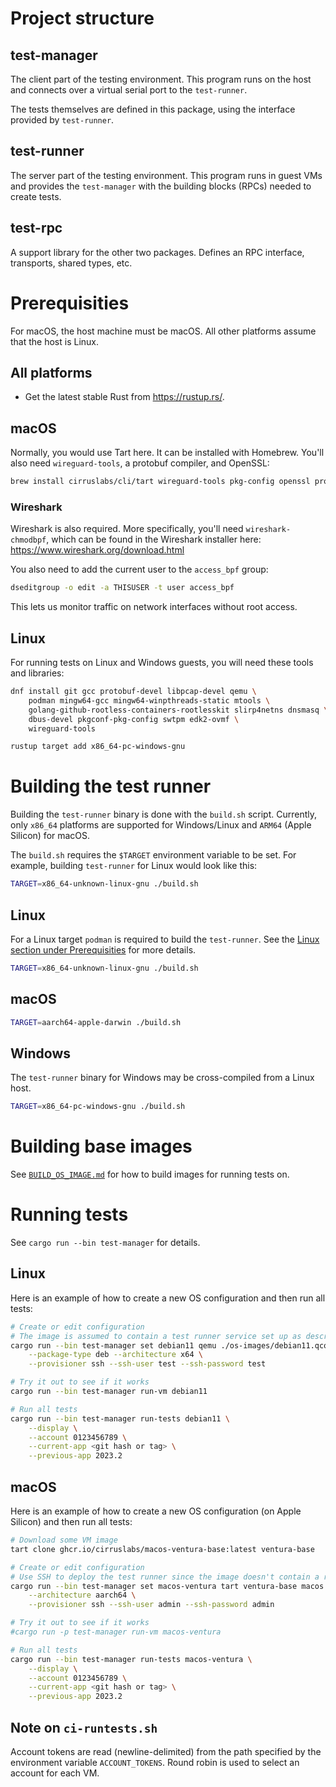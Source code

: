 # Project structure

## test-manager

The client part of the testing environment. This program runs on the host and connects over a
virtual serial port to the `test-runner`.

The tests themselves are defined in this package, using the interface provided by `test-runner`.

## test-runner

The server part of the testing environment. This program runs in guest VMs and provides the
`test-manager` with the building blocks (RPCs) needed to create tests.

## test-rpc

A support library for the other two packages. Defines an RPC interface, transports, shared types,
etc.

# Prerequisities

For macOS, the host machine must be macOS. All other platforms assume that the host is Linux.

## All platforms

* Get the latest stable Rust from https://rustup.rs/.

## macOS

Normally, you would use Tart here. It can be installed with Homebrew. You'll also need
`wireguard-tools`, a protobuf compiler, and OpenSSL:

```bash
brew install cirruslabs/cli/tart wireguard-tools pkg-config openssl protobuf
```

### Wireshark

Wireshark is also required. More specifically, you'll need `wireshark-chmodbpf`, which can be found
in the Wireshark installer here: https://www.wireshark.org/download.html

You also need to add the current user to the `access_bpf` group:

```bash
dseditgroup -o edit -a THISUSER -t user access_bpf
```

This lets us monitor traffic on network interfaces without root access.

## Linux

For running tests on Linux and Windows guests, you will need these tools and libraries:

```bash
dnf install git gcc protobuf-devel libpcap-devel qemu \
    podman mingw64-gcc mingw64-winpthreads-static mtools \
    golang-github-rootless-containers-rootlesskit slirp4netns dnsmasq \
    dbus-devel pkgconf-pkg-config swtpm edk2-ovmf \
    wireguard-tools

rustup target add x86_64-pc-windows-gnu
```

# Building the test runner

Building the `test-runner` binary is done with the `build.sh` script.
Currently, only `x86_64` platforms are supported for Windows/Linux and `ARM64` (Apple Silicon) for macOS.

The `build.sh` requires the `$TARGET` environment variable to be set.
For example, building `test-runner` for Linux would look like this:

``` bash
TARGET=x86_64-unknown-linux-gnu ./build.sh
```

## Linux
For a Linux target `podman` is required to build the `test-runner`. See the [Linux section under Prerequisities](#Prerequisities) for more details.

``` bash
TARGET=x86_64-unknown-linux-gnu ./build.sh
```

## macOS

``` bash
TARGET=aarch64-apple-darwin ./build.sh
```

## Windows
The `test-runner` binary for Windows may be cross-compiled from a Linux host.

``` bash
TARGET=x86_64-pc-windows-gnu ./build.sh
```

# Building base images

See [`BUILD_OS_IMAGE.md`](./docs/BUILD_OS_IMAGE.md) for how to build images for running tests on.

# Running tests

See `cargo run --bin test-manager` for details.

## Linux

Here is an example of how to create a new OS configuration and then run all tests:

```bash
# Create or edit configuration
# The image is assumed to contain a test runner service set up as described in ./docs/BUILD_OS_IMAGE.md
cargo run --bin test-manager set debian11 qemu ./os-images/debian11.qcow2 linux \
    --package-type deb --architecture x64 \
    --provisioner ssh --ssh-user test --ssh-password test

# Try it out to see if it works
cargo run --bin test-manager run-vm debian11

# Run all tests
cargo run --bin test-manager run-tests debian11 \
    --display \
    --account 0123456789 \
    --current-app <git hash or tag> \
    --previous-app 2023.2
```

## macOS

Here is an example of how to create a new OS configuration (on Apple Silicon) and then run all
tests:

```bash
# Download some VM image
tart clone ghcr.io/cirruslabs/macos-ventura-base:latest ventura-base

# Create or edit configuration
# Use SSH to deploy the test runner since the image doesn't contain a runner
cargo run --bin test-manager set macos-ventura tart ventura-base macos \
    --architecture aarch64 \
    --provisioner ssh --ssh-user admin --ssh-password admin

# Try it out to see if it works
#cargo run -p test-manager run-vm macos-ventura

# Run all tests
cargo run --bin test-manager run-tests macos-ventura \
    --display \
    --account 0123456789 \
    --current-app <git hash or tag> \
    --previous-app 2023.2
```

## Note on `ci-runtests.sh`

Account tokens are read (newline-delimited) from the path specified by the environment variable
`ACCOUNT_TOKENS`. Round robin is used to select an account for each VM.
